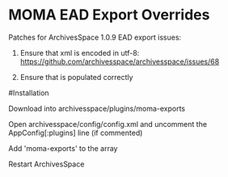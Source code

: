 MOMA EAD Export Overrides
==============================

Patches for ArchivesSpace 1.0.9 EAD export issues:

1. Ensure that xml is encoded in utf-8:
https://github.com/archivesspace/archivesspace/issues/68

2. Ensure that <titleproper> is populated correctly

#Installation

Download into archivesspace/plugins/moma-exports

Open archivesspace/config/config.xml and uncomment the AppConfig[:plugins] line (if commented)

Add 'moma-exports' to the array

Restart ArchivesSpace



